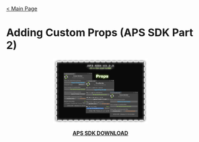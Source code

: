 [< Main Page](https://github.com/guiglass/LUXOR/blob/gh-pages/index.md)

# Adding Custom Props (APS SDK Part 2)

<p align="center">
  <a href="">
     <img width="50%" height="15%" src="img/aps sdk prop builder main.png">
  </a>
</p>

<p align="center">
  <b><a href=https://github.com/guiglass/LUXOR/blob/gh-pages/APS_SDK.unitypackage?raw=true>APS SDK DOWNLOAD</a></b>
</p>
